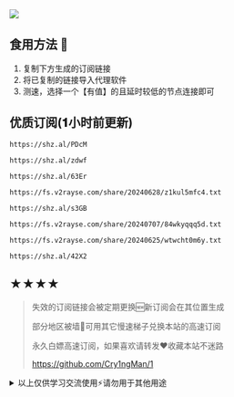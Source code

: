 <img src="https://readme-typing-svg.demolab.com?font=Fira+Code&pause=1000&width=850&lines=正在发布新订阅...;请稍候再试❤️&center=true&size=27" />

## 食用方法 🍖
1. 复制下方生成的订阅链接
2. 将已复制的链接导入代理软件
3. 测速，选择一个【有值】的且延时较低的节点连接即可

## 优质订阅(𝟏小时前更新)
```
https://shz.al/PDcM
```
```
https://shz.al/zdwf
```
```
https://shz.al/63Er
```
```
https://fs.v2rayse.com/share/20240628/z1kul5mfc4.txt
```
```
https://shz.al/s3GB
```
```
https://fs.v2rayse.com/share/20240707/84wkyqqq5d.txt
```
```
https://fs.v2rayse.com/share/20240625/wtwcht0m6y.txt
```
```
https://shz.al/42X2
```

## ★★★★
> 失效的订阅链接会被定期更换🆕新订阅会在其位置生成
> 
> 部分地区被墙🚫可用其它慢速梯子兑换本站的高速订阅
>
> 永久白嫖高速订阅，如果喜欢请转发❤️收藏本站不迷路
>
> https://github.com/Cry1ngMan/1

<details>
<summary>以上仅供学习交流使用⚡️请勿用于其他用途</summary>

&nbsp;
> [![Star History Chart](https://api.star-history.com/svg?repos=Cry1ngMan/1&type=Date)](https://star-history.com/#Cry1ngMan/1&Date)

[![GitHub stars](https://img.shields.io/github/stars/Cry1ngMan/1.svg?style=social&label=Stars)](https://github.com/Cry1ngMan/1/stargazers)
<img src="https://komarev.com/ghpvc/?username=Cry1ngMan&label=Views&color=0e75b6&style=flat" alt="访问量统计" />
</details>

